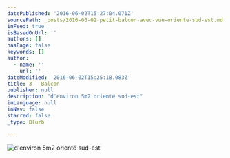 ```yaml
---
datePublished: '2016-06-02T15:27:04.071Z'
sourcePath: _posts/2016-06-02-petit-balcon-avec-vue-oriente-sud-est.md
inFeed: true
isBasedOnUrl: ''
authors: []
hasPage: false
keywords: []
author:
  - name: ''
    url: ''
dateModified: '2016-06-02T15:25:18.083Z'
title: 3 - Balcon
publisher: null
description: "d'environ 5m2 orienté sud-est"
inLanguage: null
inNav: false
starred: false
_type: Blurb

---
```

![d'environ 5m2 orienté sud-est](https://the-grid-user-content.s3-us-west-2.amazonaws.com/a2814103-80f1-4a7e-9911-90f9bfc51bb6.jpg)